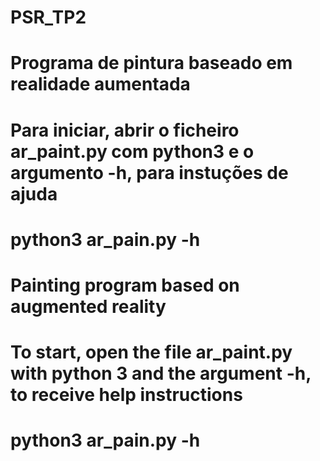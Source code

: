 # PSR_TP2

# Programa de pintura baseado em realidade aumentada
# Para iniciar, abrir o ficheiro ar_paint.py com python3 e o argumento -h, para instuções de ajuda
# python3 ar_pain.py -h

# Painting program based on augmented reality
# To start, open the file ar_paint.py with python 3 and the argument -h, to receive help instructions
# python3 ar_pain.py -h
